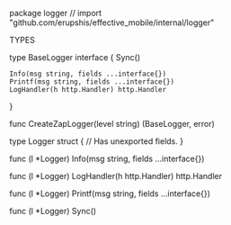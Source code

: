 package logger // import "github.com/erupshis/effective_mobile/internal/logger"


TYPES

type BaseLogger interface {
	Sync()

	Info(msg string, fields ...interface{})
	Printf(msg string, fields ...interface{})
	LogHandler(h http.Handler) http.Handler
}

func CreateZapLogger(level string) (BaseLogger, error)

type Logger struct {
	// Has unexported fields.
}

func (l *Logger) Info(msg string, fields ...interface{})

func (l *Logger) LogHandler(h http.Handler) http.Handler

func (l *Logger) Printf(msg string, fields ...interface{})

func (l *Logger) Sync()

